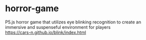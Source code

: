 # horror-game
P5.js horror game that utilizes eye blinking recognition to create an immersive and suspenseful environment for players  
https://cars-n.github.io/blink/index.html
